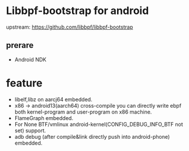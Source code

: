 # Libbpf-bootstrap for android
upstream: https://github.com/libbpf/libbpf-bootstrap

## prerare
- Android NDK

# feature
- libelf,libz on aarcj64 embedded.
- x86 -> android13(aarch64) cross-compile you can directly write ebpf both kernel-program and user-program on x86 machine.
- FlameGraph embedded.
- For None BTF/vmlinux android-kernel(CONFIG_DEBUG_INFO_BTF not set) support.
- adb debug (after compile&link directly push into android-phone) embedded.



